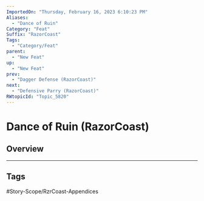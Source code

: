 ```yaml
---
ImportedOn: "Thursday, February 16, 2023 6:10:23 PM"
Aliases:
  - "Dance of Ruin"
Category: "Feat"
Suffix: "RazorCoast"
Tags:
  - "Category/Feat"
parent:
  - "New Feat"
up:
  - "New Feat"
prev:
  - "Dagger Defense (RazorCoast)"
next:
  - "Defensive Parry (RazorCoast)"
RWtopicId: "Topic_5820"
---
```

# Dance of Ruin (RazorCoast)
## Overview

---
## Tags
#Story-Scope/RzrCoast-Appendices

